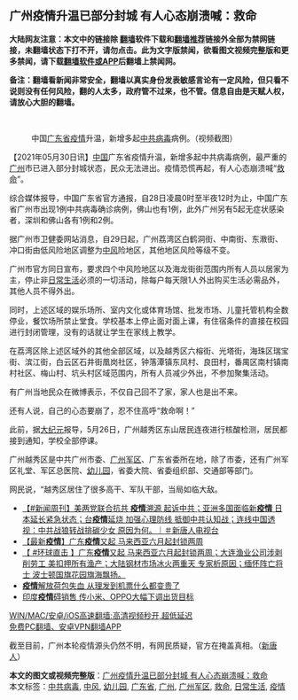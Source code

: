  <h2>广州疫情升温已部分封城 有人心态崩溃喊：救命</h2> <p class="notice"><b>大陆网友注意：本文中的链接除 <a href="https://github.com/bannedbook/fanqiang" >翻墙</a>软件下载和<a href="https://github.com/killgcd/justmysocks/blob/master/README.md">翻墙推荐</a>链接外全部为禁网链接，未翻墙状态下打不开，请勿点击。此为文字版禁闻，欲看图文视频完整版和更多禁闻，请下载<a href="https://github.com/bannedbook/fanqiang">翻墙软件或APP</a>后翻墙上禁闻网。</p><p>备注：翻墙看新闻非常安全，翻墙以真实身份发表敏感言论有一定风险，但只看不说则没有任何风险，翻的人太多，政府管不过来，也不管。信息自由是天赋人权，请放心大胆的翻墙。</b></p>  <div class="entry"> <br /> <figure><a href="https://i0.wp.com/upload-images-bucket-v64rleca837do.s3.eu-west-1.amazonaws.com/wp-content/uploads/2021/05/30021811/12-16-800x450-1.jpeg?fit=800%2C450&#038;ssl=1" data-caption="中国广东省疫情升温，新增多起中共病毒病例。（视频截图）"></a><figcaption class="wp-caption-text">中国<a href="https://www.bannedbook.org/bnews/tag/%e5%b9%bf%e4%b8%9c%e7%9c%81/" class="st_tag internal_tag" rel="tag" title="标签 广东省 下的日志">广东省</a><a href="https://www.bannedbook.org/bnews/tag/%E7%96%AB%E6%83%85/" class="st_tag internal_tag" rel="tag" title="标签 疫情 下的日志">疫情</a>升温，新增多起<a href="https://www.bannedbook.org/bnews/tag/%e4%b8%ad%e5%85%b1%e7%97%85%e6%af%92/" class="st_tag internal_tag" rel="tag" title="标签 中共病毒 下的日志">中共病毒</a>病例。（视频截图）</figcaption></figure> <p>【2021年05月30日讯】<span class='wp_keywordlink_affiliate'><a href="https://www.bannedbook.org/" title="中国" target="_blank">中国</a></span>广东省疫情升温，新增多起中共病毒病例，最严重的<a href="https://www.bannedbook.org/bnews/tag/%e5%b9%bf%e5%b7%9e/" class="st_tag internal_tag" rel="tag" title="标签 广州 下的日志">广州</a>市已进入部分封城状态，民众无法进出。疫情恐慌再起，有人心态崩溃喊“<a href="https://www.bannedbook.org/bnews/tag/%E6%95%91%E5%91%BD/" class="st_tag internal_tag" rel="tag" title="标签 救命 下的日志">救命</a>”。</p> <p>综合媒体报导，中国广东省官方通报，自28日凌晨0时至半夜12时为止，中国广东省广州市出现1例中共病毒确诊病例，佛山也有1例，此外广州另有5起无症状感染者，深圳和佛山各有1例和2例。</p> <p>据广州市卫健委网站消息，自29日起，广州荔湾区白鹤洞街、中南街、东漖街、冲口街由低风险地区调整为<a href="https://www.bannedbook.org/bnews/tag/%E4%B8%AD%E9%A3%8E/" class="st_tag internal_tag" rel="tag" title="标签 中风 下的日志">中风</a>险地区，其他地区风险等级不变。</p>  <p>广州市官方同日宣布，要求四个中风险地区以及海龙街街范围内所有人员以居家为主，停止非<a href="https://www.bannedbook.org/bnews/tag/%e6%97%a5%e5%b8%b8%e7%94%9f%e6%b4%bb/" class="st_tag internal_tag" rel="tag" title="标签 日常生活 下的日志">日常生活</a>必须的一切活动，除每户每天限1人外出购买生活必需品外，其他人员不得外出。</p> <p>同时，上述区域的娱乐场所、室内文化或体育场馆、批发市场、儿童托管机构全数停业，餐饮场所禁止堂食。学校基本上停止面对面上课，有住宿条件的直接在校园进行封闭管理，没有的话就让学生在家线上教学。</p> <p>在荔湾区除上述区域外的其他全部区域，以及越秀区六榕街、光塔街，海珠区瑞宝街、滨江街，白云区石井街凰岗社区，钟落潭镇东凤村、良田村，番禺区南村镇南村社区、梅山村、坑头村区域范围内，所有人员减少外出，不参加聚集活动。</p>  <p>有广州当地民众在微博表示，不仅自己回不了家，家人也是出不来。</p> <p>还有人说，自己的心态要崩了，忍不住高呼“救命啊！”</p> <p>此前，据<span class='wp_keywordlink_affiliate'><a href="http://www.epochtimes.com/" title="大纪元" target="_blank">大纪元</a></span>报导，5月26日，广州越秀区东山居民连夜进行核酸检测，居民都接到通知，学校全部停课。</p>  <p>广州越秀区是中共广州市委、<a href="https://www.bannedbook.org/bnews/tag/%e5%b9%bf%e5%b7%9e%e5%86%9b%e5%8c%ba/" class="st_tag internal_tag" rel="tag" title="标签 广州军区 下的日志">广州军区</a>、广东省委所在地，除了市委，还有广州军区礼堂、军区总医院、<a href="https://www.bannedbook.org/bnews/tag/%e5%b9%bc%e5%84%bf%e5%9b%ad/" class="st_tag internal_tag" rel="tag" title="标签 幼儿园 下的日志">幼儿园</a>，省委大院、省委组织部、交通部等部门。</p> <p>网民说，“越秀区居住了很多高干、军队干部，当局如临大敌。</p> <ul class='op-related-articles' title='相关阅读'> <li><a href='https://www.bannedbook.org/bnews/bannedvideo/20210530/1556553.html' target='_blank'>【#新闻周刊】美两党联合抗共 <b>疫情</b>溯源 起诉中共；亚洲多国面临新<b>疫情</b> 日本延长紧急状态；台<b>疫情</b>延烧 加强心理防线 抵御中共认知战；连线中国透视：中共战狼转战排碳少女 原因为何。｜＃新唐人电视台</a></li> <li><a href='https://www.bannedbook.org/bnews/bannedvideo/20210530/1556414.html' target='_blank'>【最新<b>疫情</b>】广东<b>疫情</b>又起 马来西亚六月起封锁两周</a></li> <li><a href='https://www.bannedbook.org/bnews/bannedvideo/20210530/1556399.html' target='_blank'>【 #环球直击 】广东<b>疫情</b>又起 马来西亚六月起封锁两周；大连渔业公司涉剥削劳工 美扣押所有渔产；大陆钢材市场冰火两重天 专家析原因；缅怀阵亡将士 波士顿国旗花园旗海飘扬。</a></li> <li><a href='https://www.bannedbook.org/bnews/cnnews/20210530/1556376.html' target='_blank'><b>疫情</b>解放荷包失血 从理发到机票什么都变贵了</a></li> <li><a href='https://www.bannedbook.org/bnews/finance/20210530/1556369.html' target='_blank'>印度<b>疫情</b>碍销售 传小米、OPPO大幅下调出货目标</a></li> </ul> <p class="texttj"> <a href="https://github.com/bannedbook/fanqiang/wiki/V2ray%E6%9C%BA%E5%9C%BA" target="_blank">WIN/MAC/安卓/iOS高速翻墙:高清视频秒开,超低延迟</a><br/> <a href="https://github.com/bannedbook/fanqiang/wiki/%E7%A6%81%E9%97%BB%E7%BD%91%E5%AE%89%E5%8D%93%E7%BF%BB%E5%A2%99%E6%96%B0%E9%97%BBAPP" target="_blank">免费PC翻墙、安卓VPN翻墙APP</a></p> <p>截至目前，广州本轮疫情源头仍然不明，有网民质疑，官方在掩盖真相。（<span class='wp_keywordlink_affiliate'><a href="https://www.ntdtv.com/" title="新唐人">新唐人</a></span>）</p><a name='sharetosocial'></a>       <div><b>本文的图文或视频完整版</b>：<a href='https://www.bannedbook.org/bnews/comments/20210530/1556569.html'>广州疫情升温已部分封城 有人心态崩溃喊：救命</a></div>  </div><!--END ENTRY--> <div class="postfooter"> <div>本文标签：<a href="https://www.bannedbook.org/bnews/tag/%e4%b8%ad%e5%85%b1%e7%97%85%e6%af%92/" rel="tag">中共病毒</a>, <a href="https://www.bannedbook.org/bnews/tag/%E4%B8%AD%E9%A3%8E/" rel="tag">中风</a>, <a href="https://www.bannedbook.org/bnews/tag/%e5%b9%bc%e5%84%bf%e5%9b%ad/" rel="tag">幼儿园</a>, <a href="https://www.bannedbook.org/bnews/tag/%e5%b9%bf%e4%b8%9c%e7%9c%81/" rel="tag">广东省</a>, <a href="https://www.bannedbook.org/bnews/tag/%e5%b9%bf%e5%b7%9e/" rel="tag">广州</a>, <a href="https://www.bannedbook.org/bnews/tag/%e5%b9%bf%e5%b7%9e%e5%86%9b%e5%8c%ba/" rel="tag">广州军区</a>, <a href="https://www.bannedbook.org/bnews/tag/%E6%95%91%E5%91%BD/" rel="tag">救命</a>, <a href="https://www.bannedbook.org/bnews/tag/%e6%97%a5%e5%b8%b8%e7%94%9f%e6%b4%bb/" rel="tag">日常生活</a>, <a href="https://www.bannedbook.org/bnews/tag/%E7%96%AB%E6%83%85/" rel="tag">疫情</a></div>  </div><!--END POSTFOOTER--> 